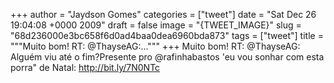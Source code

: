 
+++
author = "Jaydson Gomes"
categories = ["tweet"]
date = "Sat Dec 26 19:04:08 +0000 2009"
draft = false
image = "{TWEET_IMAGE}"
slug = "68d236000e3bc658f6d0ad4baa0dea6960bda873"
tags = ["tweet"]
title = """Muito bom! RT: @ThayseAG:..."""
+++
Muito bom! RT: @ThayseAG: Alguém viu até o fim?Presente pro @rafinhabastos 'eu vou sonhar com esta porra" de Natal: http://bit.ly/7N0NTc
